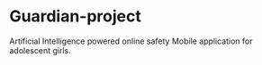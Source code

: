 # Guardian-project
 Artificial Intelligence powered  online safety Mobile application for adolescent girls.
